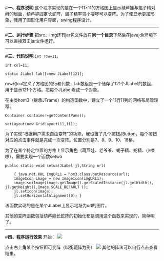 #**一、程序说明**
这个程序实现的是在一个11×11的方格图上显示葫芦娃与蝎子精对峙的局面，葫芦娃固定长蛇阵，蝎子精率领小喽啰可以变阵。为了使显示更加形象，我用了图形化用户界面，swing程序设计。
***
#**二、运行步骤**
把src、img还有jar包文件放在**同一个目录**下然后在javajdk环境下可以直接双击jar文件运行。
***
#**三、代码说明**
`int row=11;`

`int col=11;`
	
`static JLabel lab[]=new JLabel[121];`

row和col定义了方格图的行和列数，lab数组是一个储存了121个JLabel的数组，用于显示121个方格。把每个JLabel看成一个对象。

在主类hom3（继承JFrame）的构造函数中，建立了一个11行11列的网格布局管理器。

`Container container=getContentPane();`

`setLayout(new GridLayout(11,11));`

为了实现“根据用户需求自由变阵”的功能，我设置了几个按钮JButton，每个按钮对应的点击事件就是完成一次变阵。位置分别是7、8、9、10、18格。

为了在某个特定位置的方格上显示角色（葫芦娃、老爷爷、蝎子精、蛇精、小喽啰），需要实现一个函数setwa

	
`public static void setwa(JLabel jl,String url) `
	
		{ java.net.URL imgURL1 = hom3.class.getResource(url);
		ImageIcon image = new ImageIcon(imgURL1);
		image.setImage(image.getImage().getScaledInstance(jl.getWidth(), jl.getHeight(),Image.SCALE_DEFAULT ));
		jl.setIcon(image);
		jl.setHorizontalAlignment(0); }

该函数实现的是在某个JLabel上显示地址为url的图片。

其他的变阵函数包括葫芦娃长蛇阵的初始化都是调用这个函数来实现的，简单明了。

***
#**四、程序运行效果**
开始：
![](https://i.imgur.com/nxW6J3K.png)

点击右上角某个按钮即可变阵（以衡轭阵为例）
![](https://i.imgur.com/7KvecOd.png)
其他的阵法可以自行点击查看结果。